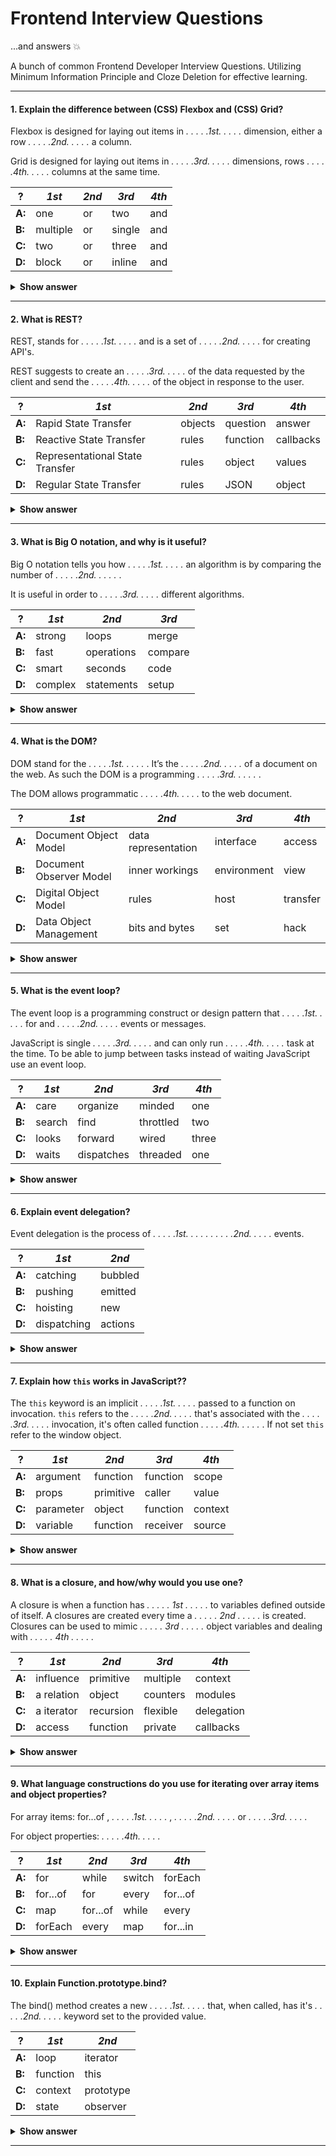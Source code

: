 # Frontend Interview Questions

...and answers :boom:

A bunch of common Frontend Developer Interview Questions. Utilizing Minimum Information Principle and Cloze Deletion for effective learning. 

---

#### 1. Explain the difference between (CSS) Flexbox and (CSS) Grid?

Flexbox is designed for laying out items in *. . . . .1st. . . . .* dimension, either a row *. . . . .2nd. . . . .* a column. 

Grid is designed for laying out items in *. . . . .3rd. . . . .* dimensions, rows *. . . . .4th. . . . .* columns at the same time.

| ?             | *1st*         | *2nd*         | *3rd*         | *4th*         |
| ------------- | ------------- | ------------- | ------------- | ------------- |
| **A:**        | one           | or            | two           | and           |
| **B:**        | multiple      | or            | single        | and           |
| **C:**        | two           | or            | three         | and           |
| **D:**        | block         | or            | inline        | and           |

<details><summary><b>Show answer</b></summary>
<p>

#### Answer: A

</p>
</details>

---

#### 2. What is REST?

REST, stands for *. . . . .1st. . . . .* and is a set of *. . . . .2nd. . . . .* for creating API's.

REST suggests to create an *. . . . .3rd. . . . .* of the data requested by the client and send the *. . . . .4th. . . . .* of the object in response to the user.

| ?             | *1st*                          | *2nd*        | *3rd*         | *4th*         |
| ------------- | ------------------------------ | ------------ | ------------- | ------------- |
| **A:**        | Rapid State Transfer           | objects      | question      | answer        |
| **B:**        | Reactive State Transfer        | rules        | function      | callbacks     |
| **C:**        | Representational State Transfer| rules        | object        | values        |
| **D:**        | Regular State Transfer         | rules        | JSON          | object        |

<details><summary><b>Show answer</b></summary>
<p>

#### Answer: C

</p>
</details>

---

#### 3. What is Big O notation, and why is it useful?

Big O notation tells you how *. . . . .1st. . . . .* an algorithm is by comparing the number of *. . . . .2nd. . . . .* . 

It is useful in order to *. . . . .3rd. . . . .* different algorithms.

| ?             | *1st*         | *2nd*         | *3rd*        |
| ------------- | ------------- | ------------- | ------------ |
| **A:**        | strong        | loops         | merge        | 
| **B:**        | fast          | operations    | compare      |
| **C:**        | smart         | seconds       | code         |
| **D:**        | complex       | statements    | setup        |

<details><summary><b>Show answer</b></summary>
<p>

#### Answer: B

For example, suppose you have a list of size n. Simple search needs to check each element, so it will take n operations. This means it grows linear e.g. at constant speed. 10 items takes 10 operations, 20 items take 20 operations and so on. In Big O notation we write this O(n).

You use this to compare to other algorithms like this:

* O(log n), also known as log time. Grows slow, is fast. Example: Binary search.
* O(n), also known as linear time. Our example above, called: Simple search.
* O(2^N), also known as quadratic time. Grows fast, is slowest. 

Judging from the above, Binary search would be the more perfomant option in our case.

</p>
</details>

___

#### 4. What is the DOM?

DOM stand for the *. . . . .1st. . . . .* . It’s the *. . . . .2nd. . . . .* of a document on the web. As such the DOM is a programming *. . . . .3rd. . . . .* . 

The DOM allows programmatic *. . . . .4th. . . . .* to the web document. 

| ?             | *1st*                         | *2nd*               | *3rd*         | *4th*         |
| ------------- | ----------------------------- | ------------------- | ------------- | ------------- |
| **A:**        | Document Object Model         | data representation | interface     | access        |
| **B:**        | Document Observer Model       | inner workings      | environment   | view          |
| **C:**        | Digital Object Model          | rules               | host          | transfer      |
| **D:**        | Data Object Management        | bits and bytes      | set           | hack          |


<details><summary><b>Show answer</b></summary>
<p>

#### Answer: A

With DOM methods, you can change the document's structure, style, or content.

</p>
</details>

---

#### 5. What is the event loop?

The event loop is a programming construct or design pattern that *. . . . .1st. . . . .* for and *. . . . .2nd. . . . .* events or messages. 

JavaScript is single *. . . . .3rd. . . . .* and can only run *. . . . .4th. . . . .* task at the time. To be able to jump between tasks instead of waiting JavaScript use an event loop. 

| ?             | *1st*        | *2nd*      | *3rd*         | *4th*         |
| ------------- | ------------ | ---------- | ------------- | ------------- |
| **A:**        | care         | organize   | minded        | one           |
| **B:**        | search       | find       | throttled     | two           |
| **C:**        | looks        | forward    | wired         | three         |
| **D:**        | waits        | dispatches | threaded      | one           |


<details><summary><b>Show answer</b></summary>
<p>

#### Answer: D

The event loop use a call stack and a queue to jump between tasks when the tasks wait for other stuff to finish like a http request etc.

</p>
</details>

---

#### 6. Explain event delegation?

Event delegation is the process of *. . . . .1st. . . . .* *. . . . .2nd. . . . .* events. 

| ?             | *1st*        | *2nd*      | 
| ------------- | ------------ | ---------- |
| **A:**        | catching     | bubbled    |
| **B:**        | pushing      | emitted    |
| **C:**        | hoisting     | new        |
| **D:**        | dispatching  | actions    |

<details><summary><b>Show answer</b></summary>
<p>

#### Answer: A

Imagine a calculator. Instead of attaching event listeners to each and every button element, which would be a lot, we attach one to the keypad element which contains the button elements. When a button is clicked the event will bubble up to the keyboard where we catch it and identify the button. 

</p>
</details>

---

#### 7. Explain how `this` works in JavaScript??

The `this` keyword is an implicit *. . . . .1st. . . . .* passed to a function on invocation. `this` refers to the *. . . . .2nd. . . . .* that's associated with the *. . . . .3rd. . . . .* invocation, it's often called function *. . . . .4th. . . . .* . If not set `this` refer to the window object.

| ?             | *1st*        | *2nd*      | *3rd*         | *4th*       |
| ------------- | ------------ | ---------- | ------------- | ----------- |
| **A:**        | argument     | function   | function      | scope       |
| **B:**        | props        | primitive  | caller        | value       |
| **C:**        | parameter    | object     | function      | context     |
| **D:**        | variable     | function   | receiver      | source      |

<details><summary><b>Show answer</b></summary>
<p>

#### Answer: C

</p>
</details>

---

#### 8. What is a closure, and how/why would you use one?

A closure is when a function has *. . . . . 1st . . . . .* to variables defined outside of itself. A closures are created every time a *. . . . . 2nd . . . . .* is created. Closures can be used to mimic *. . . . . 3rd . . . . .* object variables and dealing with *. . . . . 4th . . . . .*

| ?             | *1st*        | *2nd*      | *3rd*         | *4th*       |
| ------------- | ------------ | ---------- | ------------- | ----------- |
| **A:**        | influence    | primitive  | multiple      | context     |
| **B:**        | a relation   | object     | counters      | modules     |
| **C:**        | a iterator   | recursion  | flexible      | delegation  |
| **D:**        | access       | function   | private       | callbacks   |

<details><summary><b>Show answer</b></summary>
<p>

#### Answer: D

</p>
</details>

---

#### 9. What language constructions do you use for iterating over array items and object properties?

For array items: for...of , *. . . . .1st. . . . .* , *. . . . .2nd. . . . .* or *. . . . .3rd. . . . .*

For object properties: *. . . . .4th. . . . .*

| ?             | *1st*        | *2nd*      | *3rd*         | *4th*       |
| ------------- | ------------ | ---------- | ------------- | ----------- |
| **A:**        | for          | while      | switch        | forEach     |
| **B:**        | for...of     | for        | every         | for...of    |
| **C:**        | map          | for...of   | while         | every       |
| **D:**        | forEach      | every      | map           | for...in    |

<details><summary><b>Show answer</b></summary>
<p>

#### Answer: D

</p>
</details>

---

#### 10. Explain Function.prototype.bind?

The bind() method creates a new *. . . . .1st. . . . .* that, when called, has it's *. . . . .2nd. . . . .* keyword set to the provided value.

| ?             | *1st*        | *2nd*      | 
| ------------- | ------------ | ---------- |
| **A:**        | loop         | iterator   |
| **B:**        | function     | this       |
| **C:**        | context      | prototype  |
| **D:**        | state        | observer   |

<details><summary><b>Show answer</b></summary>
<p>

#### Answer: B

</p>
</details>

---

